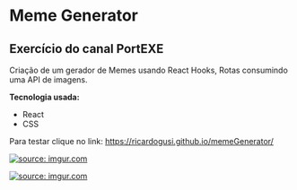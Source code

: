 <h1>
Meme Generator 
</h1>
<h2>
Exercício do canal PortEXE
</h2>

Criação de um gerador de Memes usando React Hooks, Rotas consumindo uma API de imagens.

**Tecnologia usada:**
* React
* CSS

Para testar clique no link: https://ricardogusi.github.io/memeGenerator/


<a href="https://imgur.com/X49N84s"><img src="https://i.imgur.com/X49N84s.png" title="source: imgur.com" /></a>

<a href="https://imgur.com/Ju0mVEU"><img src="https://i.imgur.com/Ju0mVEU.png" title="source: imgur.com" /></a>